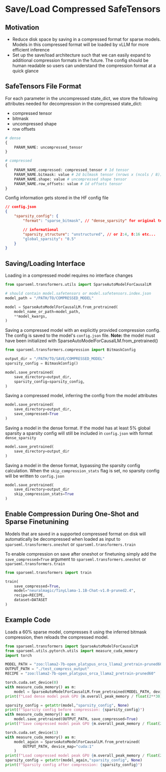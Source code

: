 # Save/Load Compressed SafeTensors

## Motivation

* Reduce disk space by saving in a compressed format for sparse models. Models in this compressed format will be loaded by vLLM for more efficient inference
* Set up the save/load architecture such that we can easily expand to additional compression formats in the future. The config should be human readable so users can understand the compression format at a quick glance

## SafeTensors File Format

For each parameter in the uncompressed state_dict, we store the following attributes 
needed for decompression in the compressed state_dict:

* compressed tensor
* bitmask
* uncompressed shape
* row offsets

```python
# dense
{
    PARAM_NAME: uncompressed_tensor
}

# compressed
{
    PARAM_NAME.compressed: compressed_tensor # 1d tensor
    PARAM_NAME.bitmask: value # 2d bitmask tensor (nrows x (ncols / 8))
    PARAM_NAME.shape: value # uncompressed shape tensor
    PARAM_NAME.row_offsets: value # 1d offsets tensor
}
```

Config information gets stored in the HF config file
```json
// config.json
{
    "sparsity_config": {
        "format": "sparse_bitmask", // "dense_sparsity" for original tensor format

        // informational
        "sparsity_structure": "unstructured", // or 2:4, 8:16 etc...
        "global_sparsity": "0.5"
    }
}
```

## Saving/Loading Interface 

Loading in a compressed model requires no interface changes

```python
from sparseml.transformers.utils import SparseAutoModelForCausalLM

# should contain model.safetensors or model.safetensors.index.json
model_path = "/PATH/TO/COMPRESSED_MODEL"

model = SparseAutoModelForCausalLM.from_pretrained(
    model_name_or_path=model_path,
    **model_kwargs,
)
```

Saving a compressed model with an explicitly provided compression config. The config
is saved to the model's `config.json` file. **Note:** the model must have been 
initialized with SparseAutoModelForCausalLM.from_pretrained()

```python
from sparseml.transformers.compression import BitmaskConfig

output_dir = "/PATH/TO/SAVE/COMPRESSED_MODEL"
sparsity_config = BitmaskConfig()

model.save_pretrained(
    save_directory=output_dir,
    sparsity_config=sparsity_config,
)
```

Saving a compressed model, inferring the config from the model attributes

```python
model.save_pretrained(
    save_directory=output_dir,
    save_compressed=True
)
```

Saving a model in the dense format. If the model has at least 5% global sparsity a 
sparsity config will still be included in `config.json` with format `dense_sparsity`

```python
model.save_pretrained(
    save_directory=output_dir
)
```

Saving a model in the dense format, bypassing the sparsity config calculation. When the
`skip_compression_stats` flag is set, no sparsity config will be written to 
`config.json`

```python
model.save_pretrained(
    save_directory=output_dir
    skip_compression_stats=True
)
```

## Enable Compression During One-Shot and Sparse Finetunining
Models that are saved in a supported compressed format on disk will automatically be
decompressed when loaded as input to `sparseml.transformers.oneshot` or 
`sparseml.transformers.train`

To enable compression on save after oneshot or finetuning simply add the 
`save_compressed=True` argument to `sparseml.transformers.oneshot` or 
`sparseml.transformers.train`

```python
from sparseml.transformers import train

train(
    save_compressed=True,
    model="neuralmagic/TinyLlama-1.1B-Chat-v1.0-pruned2.4",
    recipe=RECIPE,
    dataset=DATASET
)
```


## Example Code

Loads a 60% sparse model, compresses it using the inferred bitmask compression, then 
reloads the compressed model.

```python
from sparseml.transformers import SparseAutoModelForCausalLM
from sparseml.utils.pytorch.utils import measure_cuda_memory
import torch

MODEL_PATH = "zoo:llama2-7b-open_platypus_orca_llama2_pretrain-pruned60"
OUTPUT_PATH = "./test_compress_output"
RECIPE = "zoo:llama2-7b-open_platypus_orca_llama2_pretrain-pruned60"

torch.cuda.set_device(0)
with measure_cuda_memory() as m:
    model = SparseAutoModelForCausalLM.from_pretrained(MODEL_PATH, device_map="cuda:0")
print(f"Load dense model peak GPU {m.overall_peak_memory / float(2**30):.4f} GB")

sparsity_config = getattr(model,"sparsity_config", None)
print(f"Sparsity config before compression: {sparsity_config}")
with measure_cuda_memory() as m:
    model.save_pretrained(OUTPUT_PATH, save_compressed=True)
print(f"Save compressed model peak GPU {m.overall_peak_memory / float(2**30):.4f} GB")

torch.cuda.set_device(1)
with measure_cuda_memory() as m:
    model_again = SparseAutoModelForCausalLM.from_pretrained(
        OUTPUT_PATH, device_map="cuda:1"
    )
print(f"Load compressed model peak GPU {m.overall_peak_memory / float(2**30):.4f} GB")
sparsity_config = getattr(model_again,"sparsity_config", None)
print(f"Sparsity config after compression: {sparsity_config}")
```
